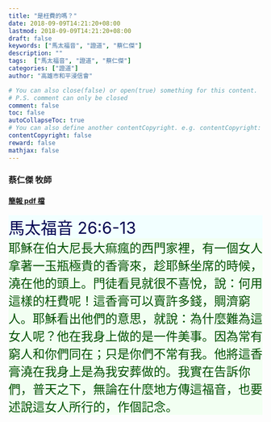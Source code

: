 ```yaml
---
title: "是枉費的嗎？"
date: 2018-09-09T14:21:20+08:00
lastmod: 2018-09-09T14:21:20+08:00
draft: false
keywords: ["馬太福音", "證道", "蔡仁傑"]
description: ""
tags:  ["馬太福音", "證道", "蔡仁傑"]
categories: ["證道"]
author: "高雄市和平浸信會"

# You can also close(false) or open(true) something for this content.
# P.S. comment can only be closed
comment: false
toc: false
autoCollapseToc: true
# You can also define another contentCopyright. e.g. contentCopyright: "This is another copyright."
contentCopyright: false
reward: false
mathjax: false
---
```


### 蔡仁傑 牧師

#### [簡報 pdf 檔](/pdf-s/s20180909.pdf "是枉費的嗎？")

<div style="background-color:#F2FFFF"><font size="6", color="#000050">
馬太福音 26:6-13
</font>
</div>

<div style="background-color:#F2FFF2"><font size="5", color="005000">
耶穌在伯大尼長大痲瘋的西門家裡，有一個女人拿著一玉瓶極貴的香膏來，趁耶穌坐席的時候，澆在他的頭上。門徒看見就很不喜悅，說：何用這樣的枉費呢！這香膏可以賣許多錢，賙濟窮人。耶穌看出他們的意思，就說：為什麼難為這女人呢？他在我身上做的是一件美事。因為常有窮人和你們同在；只是你們不常有我。他將這香膏澆在我身上是為我安葬做的。我實在告訴你們，普天之下，無論在什麼地方傳這福音，也要述說這女人所行的，作個記念。
</font>
</div>